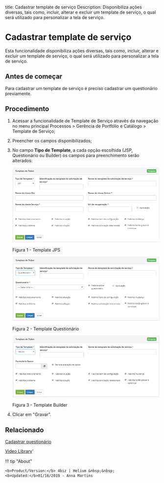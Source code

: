title: Cadastrar template de serviço
Description: Disponibiliza ações diversas, tais como, incluir, alterar e excluir um template de serviço, o qual será utilizado para personalizar a tela de serviço.
# Cadastrar template de serviço

Esta funcionalidade disponibiliza ações diversas, tais como, incluir, alterar e
excluir um template de serviço, o qual será utilizado para personalizar a tela
de serviço.

Antes de começar
-------------

Para cadastrar um template de serviço é preciso cadastrar um questionário
previamente.

Procedimento
-----------

1.  Acessar a funcionalidade de Template de Serviço através da navegação no
    menu principal Processos \> Gerência de Portfólio e Catálogo \> Template de
    Serviço;

2.  Preencher os campos disponibilizados;

3.  No campo  **Tipo de Template**, a cada opção escolhida (JSP, Questionário ou Builder) os campos para preenchimento serão alterados:

    ![figura1](images/template-1.jpg)

    Figura 1 - Template JPS


    ![figura1](images/template-2.jpg)

    Figura 2 - Template Questionário


    ![figura1](images/template-3.jpg)

    Figura 3 - Template Builder

4.  Clicar em "Gravar".

Relacionado
-----------

[Cadastrar questionário](/pt-br/4biz-helium/platform-administration/questionnaires/questionaires-management/register-questionnaire.html)


<i class='fa fa-youtube-play  fa-2x' style='color:#97ce17;vertical-align: middle;'> </i> [Video Library](https://www.youtube.com/playlist?list=PLB5qK2uzf2RPUBXWp7r7A0YUQY07qkSrO)'

!!! tip "About"

    <b>Product/Version:</b> 4biz | Helium &nbsp;&nbsp;
    <b>Updated:</b>01/16/2019 - Anna Martins
